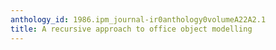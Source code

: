 ```yaml
---
anthology_id: 1986.ipm_journal-ir0anthology0volumeA22A2.1
title: A recursive approach to office object modelling
---
```

